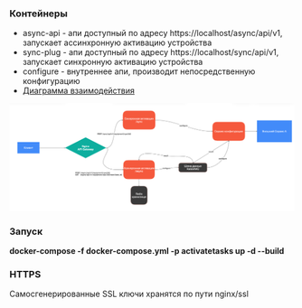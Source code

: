 ### Контейнеры
- async-api - апи доступный по адресу https://localhost/async/api/v1, запускает ассинхронную активацию устройства
- sync-plug - апи доступный по адресу https://localhost/sync/api/v1, запускает синхронную активацию устройства
- configure - внутреннее апи, производит непосредственную конфигурацию
- [Диаграмма взаимодействия](https://unidraw.io/app/board/8b469fe0f47db3ddcd7c?allow_guest=true)

![image](/diagram.png)


### Запуск
**docker-compose -f docker-compose.yml -p activatetasks up -d --build**

### HTTPS
Самосгенерированные SSL ключи хранятся по пути nginx/ssl